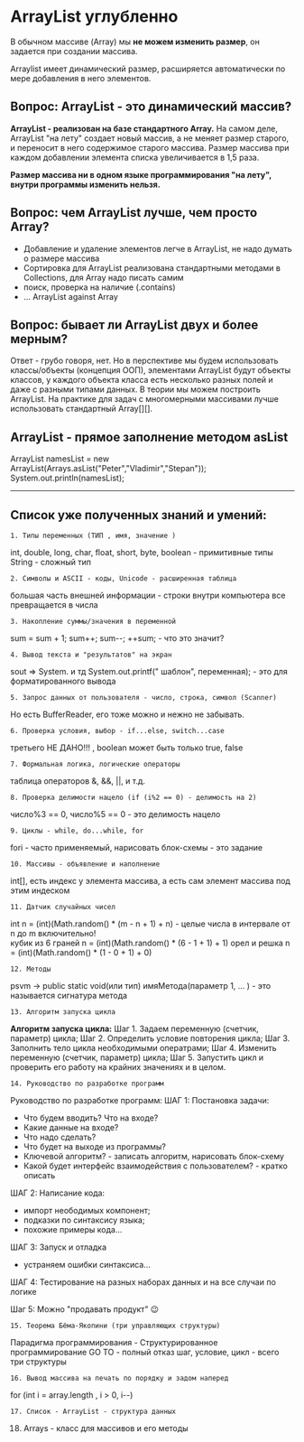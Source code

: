 # ArrayList углубленно
В обычном массиве (Array) мы **не можем изменить размер**, он задается при создании массива.

Arraylist имеет динамический размер, расширяется автоматически по мере добавления в него элементов.

## Вопрос: ArrayList - это динамический массив?

**ArrayList - реализован на базе стандартного Array.**
На самом деле, ArrayList "на лету" создает новый массив, а не меняет размер старого,
и переносит в него содержимое старого массива.
Размер массива при каждом добавлении элемента списка увеличивается в 1,5 раза.

**Размер массива ни в одном языке программирования "на лету", внутри программы
изменить нельзя.**

## Вопрос: чем ArrayList лучше, чем просто Array?
- Добавление и удаление элементов легче в ArrayList, не надо думать о размере массива
- Сортировка для ArrayList реализована стандартными методами в Collections, для Array надо писать самим
- поиск, проверка на наличие (.contains)
- ...
ArrayList against Array

## Вопрос: бывает ли ArrayList двух и более мерным? 
Ответ - грубо говоря, нет. Но в перспективе мы будем использовать классы/объекты (концепция ООП), 
элементами ArrayList будут объекты классов, у каждого объекта класса есть несколько разных полей 
и даже с разными типами данных. 
В теории мы можем построить ArrayList<ArrayList1>.
На практике для задач c многомерными массивами лучше использовать стандартный Array[][].

## ArrayList - прямое заполнение методом asList
ArrayList<String> namesList = new ArrayList<String>(Arrays.asList("Peter","Vladimir","Stepan"));
System.out.println(namesList);
_________________________________________________

## Список уже полученных знаний и умений:
    1. Типы переменных (ТИП , имя, значение )
int, double, long, char, float, short, byte, boolean - примитивные типы
String - сложный тип

    2. Символы и ASCII - коды, Unicode - расширенная таблица
большая часть внешней информации - строки
внутри компьютера все превращается в числа

    3. Накопление суммы/значения в переменной
sum = sum + 1;
sum++;
sum--;
++sum; - что это значит?

    4. Вывод текста и "результатов" на экран
sout => System. и тд
System.out.printf("   шаблон", переменная); - это для форматированного вывода

    5. Запрос данных от пользователя - число, строка, символ (Scanner)
Но есть BufferReader, его тоже можно и нежно не забывать.

    6. Проверка условия, выбор - if...else, switch...case
третьего НЕ ДАНО!!! , boolean может быть только true, false

    7. Формальная логика, логические операторы
таблица операторов &, &&, ||, и т.д.

    8. Проверка делимости нацело (if (i%2 == 0) - делимость на 2)
число%3 == 0, число%5 == 0 - это делимость нацело

    9. Циклы - while, do...while, for
fori - часто применяемый, 
нарисовать блок-схемы - это задание

    10. Массивы - объявление и наполнение
int[], есть индекс у элемента массива, а есть сам элемент массива под этим индеском

    11. Датчик случайных чисел
int n = (int)(Math.random() * (m - n + 1) + n) - целые числа в интервале от n до m включительно!  
кубик из 6 граней n = (int)(Math.random() * (6 - 1 + 1) + 1)
орел и решка n = (int)(Math.random() * (1 - 0 + 1) + 0)

    12. Методы
psvm -> public static void(или тип) имяМетода(параметр 1, ... ) - это называется сигнатура метода

    13. Алгоритм запуска цикла
**Алгоритм запуска цикла:**
Шаг 1. Задаем переменную (счетчик, параметр) цикла;
Шаг 2. Определить условие повторения цикла;
Шаг 3. Заполнить тело цикла необходимыми оператрами;
Шаг 4. Изменить переменную (счетчик, параметр) цикла;
Шаг 5. Запустить цикл и проверить его работу на крайних значениях и в целом.

    14. Руководство по разработке программ
Руководство по разработке программ:
ШАГ 1: Постановка задачи:
- Что будем вводить? Что на входе?
- Какие данные на входе?
- Что надо сделать?
- Что будет на выходе из программы?
- Ключевой алгоритм? - записать алгоритм, нарисовать блок-схему
- Какой будет интерфейс взаимодействия с пользователем? - кратко описать

ШАГ 2: Написание кода:
- импорт неободимых компонент;
- подказки по синтаксису языка;
- похожие примеры кода...

ШАГ 3: Запуск и отладка
- устраняем ошибки синтаксиса...

ШАГ 4: Тестирование на разных наборах данных и на все случаи по логике

Шаг 5: Можно "продавать продукт" 😉

    15. Теорема Бёма-Якопини (три управляющих структуры)
Парадигма программирования - Структурированное программирование
GO TO - полный отказ
шаг, условие, цикл - всего три структуры 

    16. Вывод массива на печать по порядку и задом наперед
for (int i = array.length , i > 0, i--)

    17. Список - ArrayList - структура данных

18. Arrays - класс для массивов и его методы

